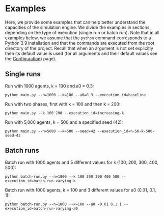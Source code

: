 # Examples
Here, we provide some examples that can help better understand the capacities of the simulation engine. 
We divide the examples in sections, depending on the type of execution (single run or batch run). Note that in all 
examples below, we assume that the ```python``` command corresponds to a Python 3.9 installation and that the commands 
are executed from the root directory of the project. Recall that when an argument is not set explicitly then its default 
value is used (for all arguments and their default values see the [Configuration](configuration.md)) page).

## Single runs

Run with 1000 agents, k = 100 and a0 = 0.3: 
    
    python main.py --n=1000 --k=100 --a0=0.3 --execution_id=baseline

Run with two phases, first with k = 100 and then k = 200: 

    python main.py --k 100 200 --execution_id=increasing-k

Run with 5,000 agents, k = 500 and a specified seed (42):

    python main.py --n=5000 --k=500 --seed=42 --execution_id=n-5K-k-500-seed-42


## Batch runs

Batch run with 1000 agents and 5 different values for k (100, 200, 300, 400, 500): 

    python batch-run.py --n=1000 --k 100 200 300 400 500 --execution_id=batch-run-varying-k

Batch run with 1000 agents, k = 100 and 3 different values for a0 (0.01, 0.1, 1): 

    python batch-run.py --n=1000 --k=100 --a0 -0.01 0.1 1 --execution_id=batch-run-varying-a0
